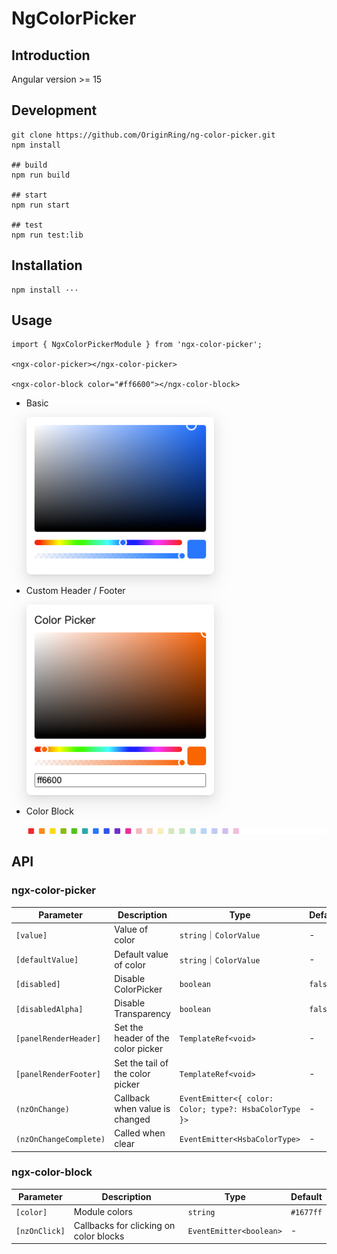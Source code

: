 # NgColorPicker

## Introduction

Angular version >= 15

## Development

```shell
git clone https://github.com/OriginRing/ng-color-picker.git
npm install

## build
npm run build

## start
npm run start

## test
npm run test:lib
```


## Installation

```shell
npm install ···
```

## Usage

```shell
import { NgxColorPickerModule } from 'ngx-color-picker';

<ngx-color-picker></ngx-color-picker>

<ngx-color-block color="#ff6600"></ngx-color-block>
```

- Basic

  <img src="https://github.com/OriginRing/ng-color-picker/blob/master/src/assets/images/color-picker.png" alt="basic" width="300" style="box-shadow: 0 3px 6px -4px rgba(0, 0, 0, 0.12),0 6px 16px 0 rgba(0, 0, 0, 0.08),0 9px 28px 8px rgba(0, 0, 0, 0.05);">

- Custom Header / Footer

  <img src="https://github.com/OriginRing/ng-color-picker/blob/master/src/assets/images/custom-color.png" alt="basic" width="300" style="box-shadow: 0 3px 6px -4px rgba(0, 0, 0, 0.12),0 6px 16px 0 rgba(0, 0, 0, 0.08),0 9px 28px 8px rgba(0, 0, 0, 0.05);">

- Color Block

  <img src="https://github.com/OriginRing/ng-color-picker/blob/master/src/assets/images/color-block.png" alt="basic">

## API

### ngx-color-picker

| Parameter                 | Description                          | Type                          | Default |
|--------------------|--------------------------------------|-----------------------------|---------|
| `[value]`        | Value of color                       | `string`｜`ColorValue`            | -       |
| `[defaultValue]` | Default value of color               | `string`｜`ColorValue`            | -       |
| `[disabled]`   | Disable ColorPicker                  | `boolean`                   | `false` |
| `[disabledAlpha]`      | Disable Transparency                 | `boolean`             | `false` |
| `[panelRenderHeader]`      | Set the header of the color picker| `TemplateRef<void>`   | -       |
| `[panelRenderFooter]`      | Set the tail of the color picker | `TemplateRef<void>`   | -       |
| `(nzOnChange)`     | Callback when value is changed       | `EventEmitter<{ color: Color; type?: HsbaColorType }>`      | -       |
| `(nzOnChangeComplete)`      | 	Called when clear                   | `EventEmitter<HsbaColorType>`     | -       |


### ngx-color-block

| Parameter    | Description   | Type  | Default       |
|--------------|----------|------------|-----------|
| `[color]` | Module colors | `string` | `#1677ff` |
| `[nzOnClick]` | Callbacks for clicking on color blocks | `EventEmitter<boolean>`   | - |
